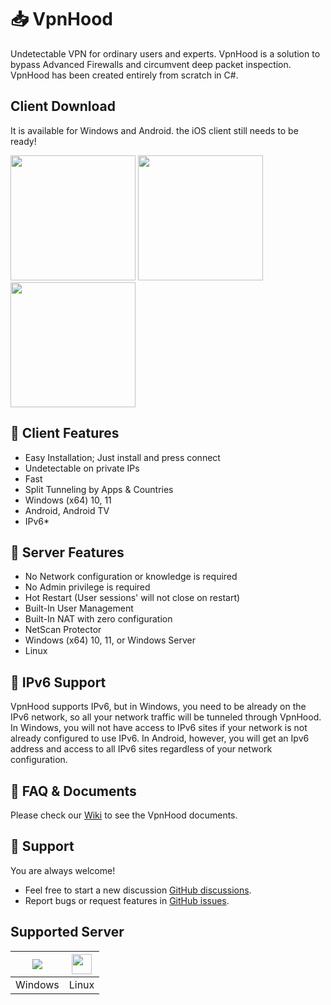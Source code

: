 
# 📥 VpnHood 
Undetectable VPN for ordinary users and experts. VpnHood is a solution to bypass Advanced Firewalls and circumvent deep packet inspection. VpnHood has been created entirely from scratch in C#.

## Client Download
It is available for Windows and Android. the iOS client still needs to be ready!

<a href="https://play.google.com/store/apps/details?id=com.vpnhood.client.android"><img src="https://github.com/vpnhood/VpnHood/wiki/images/download-google-play.png" width="200"></a>
<a href="https://github.com/vpnhood/VpnHood/releases/latest/download/VpnHoodClient-android.apk"><img src="https://github.com/vpnhood/VpnHood/wiki/images/get-apk-on-github.png" width="200"></a>
<a href="https://github.com/vpnhood/VpnHood/releases/latest/download/VpnHoodClient-win-x64.msi"><img src="https://github.com/vpnhood/VpnHood/wiki/images/download-win.png" width="200"></a>

## 💠 Client Features
* Easy Installation; Just install and press connect
* Undetectable on private IPs
* Fast
* Split Tunneling by Apps & Countries
* Windows (x64) 10, 11 
* Android, Android TV
* IPv6*

## 💠 Server Features
* No Network configuration or knowledge is required
* No Admin privilege is required
* Hot Restart (User sessions' will not close on restart)
* Built-In User Management 
* Built-In NAT with zero configuration
* NetScan Protector
* Windows (x64) 10, 11, or Windows Server
* Linux

## 💠 IPv6 Support
VpnHood supports IPv6, but in Windows, you need to be already on the IPv6 network, so all your network traffic will be tunneled through VpnHood.
In Windows, you will not have access to IPv6 sites if your network is not already configured to use IPv6.
In Android, however, you will get an Ipv6 address and access to all IPv6 sites regardless of your network configuration.

## 💠 FAQ & Documents
Please check our [Wiki](https://github.com/vpnhood/VpnHood/wiki) to see the VpnHood documents.

## 💠 Support
You are always welcome!
* Feel free to start a new discussion [GitHub discussions](https://github.com/vpnhood/VpnHood/discussions).
* Report bugs or request features in [GitHub issues](https://github.com/vpnhood/VpnHood/issues).

## Supported Server
<a href="#"><img src="https://github.com/vpnhood/VpnHood/wiki/images/logo-win.png"></a>|<a href="#"><img src="https://github.com/vpnhood/VpnHood/wiki/images/logo-linux.png" width="32" height="32"></a>
 -- | --
Windows|Linux

